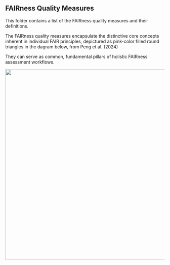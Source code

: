 
**FAIRness Quality Measures**
-------------------------------

This folder contains a list of the FAIRness quality measures and their definitions.

The FAIRness quality measures encapsulate the distinctive core concepts inherent in individual FAIR principles, depictured as pink-color filled round triangles in the dagram below, from Peng et al. (2024) 

They can serve as common, fundamental pillars of holistic FAIRness assessment workflows.

<img src="https://github.com/gepeng86/FAIR-QualityMeasures/blob/main/_images/Peng_etal_2024-IJED-Figure3.jpg" width="600" />


